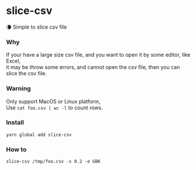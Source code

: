# slice-csv

🌘 Simple to slice csv file   

### Why
If your have a large size csv file, and you want to open it by some editor, like Excel,   
it may be throw some errors, and cannot open the csv file, then you can slice the csv file.

### Warning

Only support MacOS or Linux platform,    
Use `cat foo.csv | wc -l` to count rows.

### Install

`yarn global add slice-csv`

### How to

`slice-csv /tmp/foo.csv -s 0.2 -e GBK`
